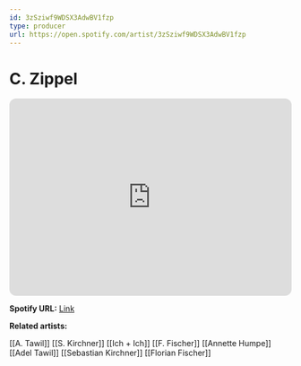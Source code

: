 ```yaml
---
id: 3zSziwf9WDSX3AdwBV1fzp
type: producer
url: https://open.spotify.com/artist/3zSziwf9WDSX3AdwBV1fzp
---
```

# C. Zippel

<iframe style="border-radius:12px" src="https://open.spotify.com/embed/artist/3zSziwf9WDSX3AdwBV1fzp" width="100%" height="352" frameBorder="0" allowfullscreen="" allow="autoplay; clipboard-write; encrypted-media; fullscreen; picture-in-picture" loading="lazy"></iframe>

**Spotify URL:** [Link](https://open.spotify.com/artist/3zSziwf9WDSX3AdwBV1fzp)

**Related artists:**

[[A. Tawil]]
[[S. Kirchner]]
[[Ich + Ich]]
[[F. Fischer]]
[[Annette Humpe]]
[[Adel Tawil]]
[[Sebastian Kirchner]]
[[Florian Fischer]]
